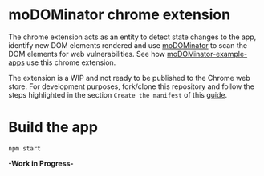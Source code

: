 # moDOMinator chrome extension

The chrome extension acts as an entity to detect state changes to the app, identify new DOM elements rendered and use [moDOMinator](https://github.com/tanhengyeow/moDOMinator) to scan the DOM elements for web vulnerabilities. See how [moDOMinator-example-apps](https://github.com/tanhengyeow/moDOMinator-example-apps) use this chrome extension.

The extension is a WIP and not ready to be published to the Chrome web store. For development purposes, fork/clone this repository and follow the steps highlighted in the section `Create the manifest` of this [guide](https://developer.chrome.com/extensions/getstarted#unpacked).

# Build the app

```
npm start
```

**-Work in Progress-**
